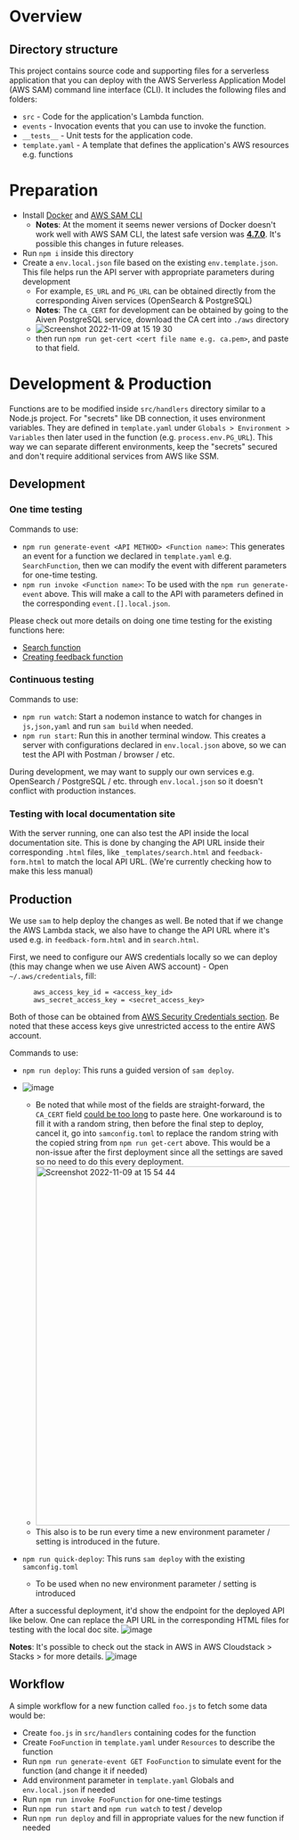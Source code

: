 # Overview

## Directory structure

This project contains source code and supporting files for a serverless application that you can deploy with the AWS Serverless Application Model (AWS SAM) command line interface (CLI). It includes the following files and folders:

- `src` - Code for the application's Lambda function.
- `events` - Invocation events that you can use to invoke the function.
- `__tests__` - Unit tests for the application code.
- `template.yaml` - A template that defines the application's AWS resources e.g. functions

# Preparation

- Install [Docker](https://www.docker.com/) and [AWS SAM CLI](https://docs.aws.amazon.com/serverless-application-model/latest/developerguide/install-sam-cli.html)
  - **Notes**: At the moment it seems newer versions of Docker doesn't work well with AWS SAM CLI, the latest safe version was [**4.7.0**](https://docs.docker.com/desktop/release-notes/#docker-desktop-470). It's possible this changes in future releases.
- Run `npm i` inside this directory
- Create a `env.local.json` file based on the existing `env.template.json`. This file helps run the API server with appropriate parameters during development
  - For example, `ES_URL` and `PG_URL` can be obtained directly from the corresponding Aiven services (OpenSearch & PostgreSQL)
  - **Notes**: The `CA_CERT` for development can be obtained by going to the Aiven PostgreSQL service, download the CA cert into `./aws` directory
  - ![Screenshot 2022-11-09 at 15 19 30](https://user-images.githubusercontent.com/110401626/200845923-0023847b-5f0d-45ef-ba19-d91975faeb3c.png)
  - then run `npm run get-cert <cert file name e.g. ca.pem>`, and paste to that field.

# Development & Production

Functions are to be modified inside `src/handlers` directory similar to a Node.js project. For "secrets" like DB connection, it uses environment variables. They are defined in `template.yaml` under `Globals > Environment > Variables` then later used in the function (e.g. `process.env.PG_URL`). This way we can separate different environments, keep the "secrets" secured and don't require additional services from AWS like SSM.

## Development

### One time testing

Commands to use:

- `npm run generate-event <API METHOD> <Function name>`: This generates an event for a function we declared in `template.yaml` e.g. `SearchFunction`, then we can modify the event with different parameters for one-time testing.
- `npm run invoke <Function name>`: To be used with the `npm run generate-event` above. This will make a call to the API with parameters defined in the corresponding `event.[].local.json`.

Please check out more details on doing one time testing for the existing functions here:

- [Search function](https://github.com/aiven/devportal/blob/feature/use-aws/aws/SEARCH.md)
- [Creating feedback function](https://github.com/aiven/devportal/blob/feature/use-aws/aws/CreateFeedback.md)

### Continuous testing

Commands to use:

- `npm run watch`: Start a nodemon instance to watch for changes in `js,json,yaml` and run `sam build` when needed.
- `npm run start`: Run this in another terminal window. This creates a server with configurations declared in `env.local.json` above, so we can test the API with Postman / browser / etc.

During development, we may want to supply our own services e.g. OpenSearch / PostgreSQL / etc. through `env.local.json` so it doesn't conflict with production instances.

### Testing with local documentation site

With the server running, one can also test the API inside the local documentation site. This is done by changing the API URL inside their corresponding `.html` files, like `_templates/search.html` and `feedback-form.html` to match the local API URL.
(We're currently checking how to make this less manual)

## Production

We use `sam` to help deploy the changes as well. Be noted that if we change the AWS Lambda stack, we also have to change the API URL where it's used e.g. in `feedback-form.html` and in `search.html`.

First, we need to configure our AWS credentials locally so we can deploy (this may change when we use Aiven AWS account) - Open `~/.aws/credentials`, fill:

```
      aws_access_key_id = <access_key_id>
      aws_secret_access_key = <secret_access_key>
```

Both of those can be obtained from [AWS Security Credentials section](https://us-east-1.console.aws.amazon.com/iam/home#/security_credentials$access_key). Be noted that these access keys give unrestricted access to the entire AWS account.

Commands to use:

- `npm run deploy`: This runs a guided version of `sam deploy`.
- ![image](https://user-images.githubusercontent.com/110401626/202171402-9819f989-6260-4b93-a6e1-d2c05d1b9113.png)

  - Be noted that while most of the fields are straight-forward, the `CA_CERT` field [could be too long](https://github.com/aws/aws-sam-cli/issues/1845) to paste here. One workaround is to fill it with a random string, then before the final step to deploy, cancel it, go into `samconfig.toml` to replace the random string with the copied string from `npm run get-cert` above. This would be a non-issue after the first deployment since all the settings are saved so no need to do this every deployment.
  - <img width="644" alt="Screenshot 2022-11-09 at 15 54 44" src="https://user-images.githubusercontent.com/110401626/200848401-c7e2fdc4-8341-4abe-bf56-61d3c618554b.png">
  - This also is to be run every time a new environment parameter / setting is introduced in the future.
- `npm run quick-deploy`: This runs `sam deploy` with the existing `samconfig.toml`
  - To be used when no new environment parameter / setting is introduced

After a successful deployment, it'd show the endpoint for the deployed API like below. One can replace the API URL in the corresponding HTML files for testing with the local doc site.
![image](https://user-images.githubusercontent.com/110401626/202171273-d6344b71-473b-4e2d-8b55-d2dc6bcf7f16.png)


**Notes**: It's possible to check out the stack in AWS in AWS Cloudstack > Stacks > <stack name> for more details.
  ![image](https://user-images.githubusercontent.com/110401626/202171301-0dd98fc8-f627-412a-a597-cf8d283e4ebf.png)


## Workflow

A simple workflow for a new function called `foo.js` to fetch some data would be:

- Create `foo.js` in `src/handlers` containing codes for the function
- Create `FooFunction` in `template.yaml` under `Resources` to describe the function
- Run `npm run generate-event GET FooFunction` to simulate event for the function (and change it if needed)
- Add environment parameter in `template.yaml` Globals and `env.local.json` if needed
- Run `npm run invoke FooFunction` for one-time testings
- Run `npm run start` and `npm run watch` to test / develop
- Run `npm run deploy` and fill in appropriate values for the new function if needed
